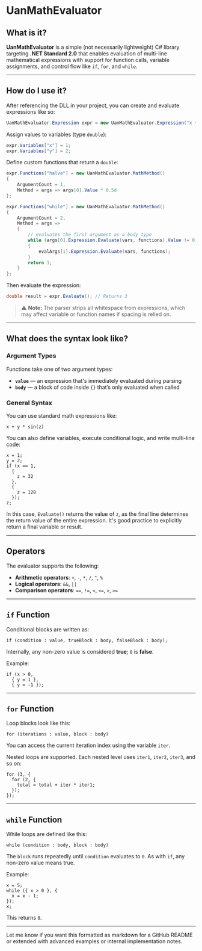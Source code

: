 # UanMathEvaluator

## What is it?

**UanMathEvaluator** is a simple (not necessarily lightweight) C# library targeting **.NET Standard 2.0** that enables evaluation of multi-line mathematical expressions with support for function calls, variable assignments, and control flow like `if`, `for`, and `while`.

---

## How do I use it?

After referencing the DLL in your project, you can create and evaluate expressions like so:

```csharp
UanMathEvaluator.Expression expr = new UanMathEvaluator.Expression("x + y");
```

Assign values to variables (type `double`):

```csharp
expr.Variables["x"] = 1;
expr.Variables["y"] = 2;
```

Define custom functions that return a `double`:

```csharp
expr.Functions["halve"] = new UanMathEvaluator.MathMethod()
{
    ArgumentCount = 1,
    Method = args => args[0].Value * 0.5d
};

expr.Functions["while"] = new UanMathEvaluator.MathMethod()
{
    ArgumentCount = 2,
    Method = args =>
    {
        // evaluates the first argument as a body type 
        while (args[0].Expression.Evaluate(vars, functions).Value != 0)
        {
            evalArgs[1].Expression.Evaluate(vars, functions);
        }
        return 1;
    }
};
```

Then evaluate the expression:

```csharp
double result = expr.Evaluate(); // Returns 3
```

> ⚠️ **Note:** The parser strips all whitespace from expressions, which may affect variable or function names if spacing is relied on.

---

## What does the syntax look like?

### Argument Types

Functions take one of two argument types:

* **`value`** — an expression that's immediately evaluated during parsing
* **`body`** — a block of code inside `{}` that’s only evaluated when called

### General Syntax

You can use standard math expressions like:

```
x + y * sin(z)
```

You can also define variables, execute conditional logic, and write multi-line code:

```
x = 1;
y = 2;
if (x == 1,
  {
    z = 32
  },
  {
    z = 128
  });
z;
```

In this case, `Evaluate()` returns the value of `z`, as the final line determines the return value of the entire expression. It's good practice to explicitly return a final variable or result.

---

## Operators

The evaluator supports the following:

* **Arithmetic operators**: `+`, `-`, `*`, `/`, `^`, `%`
* **Logical operators**: `&&`, `||`
* **Comparison operators**: `==`, `!=`, `<`, `<=`, `>`, `>=`

---

## `if` Function

Conditional blocks are written as:

```
if (condition : value, trueBlock : body, falseBlock : body);
```

Internally, any non-zero value is considered **true**; `0` is **false**.

Example:

```
if (x > 0,
  { y = 1 },
  { y = -1 });
```

---

## `for` Function

Loop blocks look like this:

```
for (iterations : value, block : body)
```

You can access the current iteration index using the variable `iter`.

Nested loops are supported. Each nested level uses `iter1`, `iter2`, `iter3`, and so on:

```
for (3, {
  for (2, {
    total = total + iter * iter1;
  });
});
```

---

## `while` Function

While loops are defined like this:

```
while (condition : body, block : body)
```

The `block` runs repeatedly until `condition` evaluates to `0`. As with `if`, any non-zero value means true.

Example:

```
x = 5;
while ({ x > 0 }, {
  x = x - 1;
});
x;
```

This returns `0`.

---

Let me know if you want this formatted as markdown for a GitHub README or extended with advanced examples or internal implementation notes.
